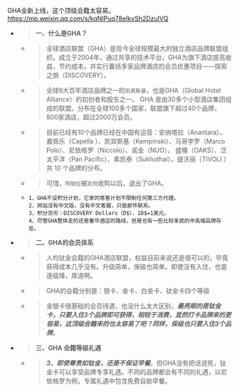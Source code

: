 
GHA全新上线，这个顶级会籍太容易。 https://mp.weixin.qq.com/s/kqNIPuq78eIkvSh2DzuIVQ
- > **一、什么是GHA？**
  * > 全球酒店联盟（GHA）是现今全球规模最大的独立酒店品牌联盟组织。成立于2004年，通过共享的技术平台，GHA为旗下酒店提高收益，节约成本，幷实行囊括多家品牌酒店的会员优惠项目——探索之旅（DISCOVERY）。
  * > 全球6大百年酒店品牌之一的`凯宾斯基`，也是GHA（Global Hotel Alliance）的初创者和股东之一。 GHA 是由30多个小型酒店集团组成的联盟。分布在全球100多个国家，联盟旗下超过40个品牌，800家酒店，超过2000万会员。
  * > 目前已经有10个品牌已经在中国有运营：安纳塔拉（Anantara）、嘉佩乐（Capella ）、凯宾斯基（Kempinski）、马哥孛罗（Marco Polo）、尼依格罗（Niccolo）、诺金（NUO）、 盛橡（OAKS）、泛太平洋（Pan Pacific）、素凯泰（Sukhothai）、缇沃丽（TIVOLI ）共 10 个品牌的分布。
  * > 可惜，`阿丽拉`被`凯悦`收购以后，退出了GHA。
  * > 
    ```console
    1、GHA不设积分计划，它家的常客计划不限制任何第三方代理。 
    2、网站没有中文版，没有中文客服，只能邮件联系。 
    3、积分货币：DISCOVERY Dollars（D$），1D$=1美元。 
    4、尽管GHA整体走的还是奢华酒店的路线，但是也有一些比较亲民的中高端品牌存在。 
    ```
- > **二、GHA的会员体系**
  * > 人均钛金会籍的GHA酒店联盟，权益目前来说还是很可以的，毕竟获得成本几乎没有。升级简单，保级也简单。即使没有入住，也是逐级降，厚道啊。
  * > GHA的会籍分别是：银卡、金卡、白金卡、钛金卡四个等级
  * > 金银卡很基础的会员待遇，也没什么太大区别，***最亮眼的是钛金卡，只要入住3个品牌即可获得，相较于消费，显然打卡品牌来的更容易，这顶级会籍来的也太容易了吧？同样，保级也只要入住3个品牌***。
- > **三、GHA 会籍等级礼遇**
  * > ***3、即使尊贵如钛金，还是不保证早餐***。但GHA没有把话说死，钛金卡可以享受品牌专享礼遇。不同的品牌都会有不同的礼遇，以尼依格罗为例，专属礼遇中包含免费自助早餐。
